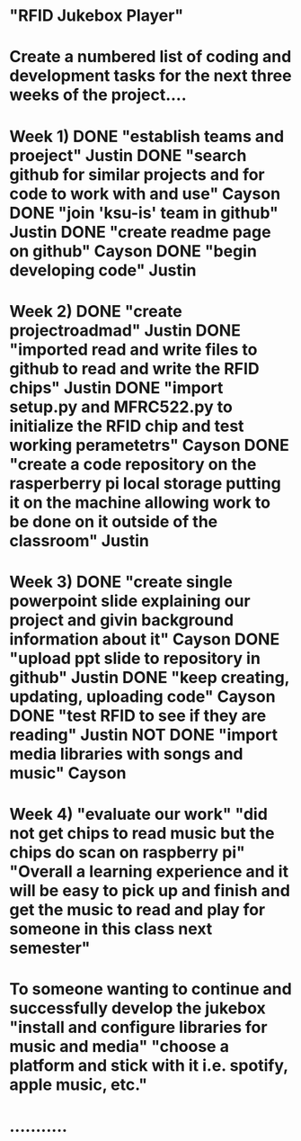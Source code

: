 # "RFID Jukebox Player"
# Create a numbered list of coding and development tasks for the next three weeks of the project.... 
# Week 1) DONE "establish teams and proeject" Justin DONE "search github for similar projects and for code to work with and use" Cayson DONE "join 'ksu-is' team in github" Justin DONE "create readme page on github" Cayson DONE "begin developing code" Justin 
# Week 2) DONE "create projectroadmad" Justin DONE "imported read and write files to github to read and write the RFID chips" Justin DONE "import setup.py and MFRC522.py to initialize the RFID chip and test working perametetrs" Cayson DONE "create a code repository on the rasperberry pi local storage putting it on the machine allowing work to be done on it outside of the classroom" Justin 
# Week 3) DONE "create single powerpoint slide explaining our project and givin background information about it" Cayson DONE "upload ppt slide to repository in github" Justin DONE "keep creating, updating, uploading code" Cayson DONE "test RFID to see if they are reading" Justin NOT DONE "import media libraries with songs and music" Cayson 
# Week 4) "evaluate our work" "did not get chips to read music but the chips do scan on raspberry pi" "Overall a learning experience and it will be easy to pick up and finish and get the music to read and play for someone in this class next semester"
# To someone wanting to continue and successfully develop the jukebox "install and configure libraries for music and media" "choose a platform and stick with it i.e. spotify, apple music, etc." 
# ...........
